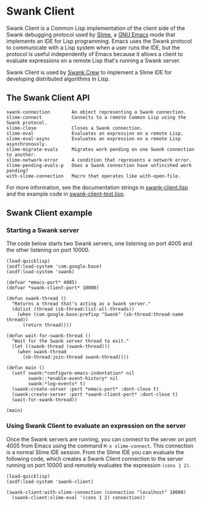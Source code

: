 # Swank Client

Swank Client is a Common Lisp implementation of the client side of the Swank
debugging protocol used by [Slime](https://en.wikipedia.org/wiki/SLIME), a [GNU
Emacs](https://www.gnu.org/software/emacs) mode that implements an IDE for Lisp
programming.  Emacs uses the Swank protocol to communicate with a Lisp system
when a user runs the IDE, but the protocol is useful independently of Emacs
because it allows a client to evaluate expressions on a remote Lisp that's
running a Swank server.

Swank Client is used by [Swank Crew](https://github.com/brown/swank-crew) to
implement a Slime IDE for developing distributed algorithms in Lisp.

## The Swank Client API

```
swank-connection        An object representing a Swank connection.
slime-connect           Connects to a remote Common Lisp using the Swank protocol.
slime-close             Closes a Swank connection.
slime-eval              Evaluates an expression on a remote Lisp.
slime-eval-async        Evaluates an expression on a remote Lisp asynchronously.
slime-migrate-evals     Migrates work pending on one Swank connection to another.
slime-network-error     A condition that represents a network error.
slime-pending-evals-p   Does a Swank connection have unfinished work pending?
with-slime-connection   Macro that operates like with-open-file.
```

For more information, see the documentation strings in
[swank-client.lisp](https://github.com/brown/swank-client/blob/master/swank-client.lisp)
and the example code in
[swank-client-test.lisp](https://github.com/brown/swank-client/blob/master/swank-client-test.lisp).

## Swank Client example

### Starting a Swank server

The code below starts two Swank servers, one listening on port 4005 and the
other listening on port 10000.

```
(load-quicklisp)
(asdf:load-system 'com.google.base)
(asdf:load-system 'swank)

(defvar *emacs-port* 4005)
(defvar *swank-client-port* 10000)

(defun swank-thread ()
  "Returns a thread that's acting as a Swank server."
  (dolist (thread (sb-thread:list-all-threads))
    (when (com.google.base:prefixp "Swank" (sb-thread:thread-name thread))
      (return thread))))

(defun wait-for-swank-thread ()
  "Wait for the Swank server thread to exit."
  (let ((swank-thread (swank-thread)))
    (when swank-thread
      (sb-thread:join-thread swank-thread))))

(defun main ()
  (setf swank:*configure-emacs-indentation* nil
        swank::*enable-event-history* nil
        swank:*log-events* t)
  (swank:create-server :port *emacs-port* :dont-close t)
  (swank:create-server :port *swank-client-port* :dont-close t)
  (wait-for-swank-thread))

(main)
```

### Using Swank Client to evaluate an expression on the server

Once the Swank servers are running, you can connect to the server on port 4005
from Emacs using the command ```M-x slime-connect```.  This connection is a
normal Slime IDE session.  From the Slime IDE you can evaluate the following
code, which creates a Swank Client connection to the server running on port
10000 and remotely evaluates the expression ```(cons 1 2)```.

```
(load-quicklisp)
(asdf:load-system 'swank-client)

(swank-client:with-slime-connection (connection "localhost" 10000)
  (swank-client:slime-eval '(cons 1 2) connection))
```
